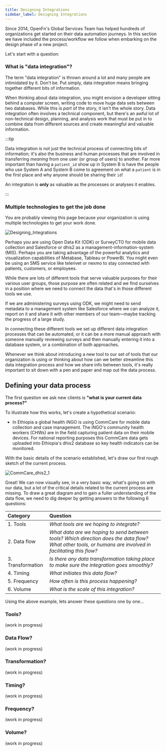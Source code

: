 ```yaml
---
title: Designing Integrations
sidebar_label: Designing Integrations
---
```


Since 2014, OpenFn's Global Services Team has helped hundreds of organizations
get started on their data automation journeys. In this section we have included
the process/workflow we follow when embarking on the design phase of a new
project.

Let's start with a question:

### What is "data integration"?

The term "data integration" is thrown around a lot and many people are
intimidated by it. Don't be. Put simply, data integration means bringing
together different bits of information.

When thinking about data integration, you might envision a developer sitting
behind a computer screen, writing code to move huge data sets between two
databases. While this is _part_ of the story, it isn't the whole story. Data
integration often involves a technical component, but there's an awful lot of
non-technical design, planning, and analysis work that must be put in to combine
data from different sources and create meaningful and valuable information.

:::tip

Data integration is not just the technical process of connecting bits of
information; it's also the business and human processes that are involved in
transferring _meaning_ from one user (or group of users) to another. Far more
important than having a `patient_id` show up in System B is have the people who
use System A and System B come to agreement on what a `patient` is in the first
place and why anyone should be sharing their `id`!

An integration is **only** as valuable as the processes or analyses it enables.

:::

### Multiple technologies to get the job done

You are probably viewing this page because your organization is using multiple
technologies to get your work done.

![Designing_Integrations](/img/designing_integration1.png)

<!-- source for diagram: https://docs.google.com/presentation/d/1mVwxE7-0-B5NzTII3nCFaTw2DimGDcFlUQhIbwDE2TU/edit?usp=sharing -->

Perhaps you are using Open Data Kit (ODK) or SurveyCTO for mobile data
collection and Salesforce or dhis2 as a management-information-system (MIS).
Perhaps you are taking advantage of the powerful analytics and visualization
capabilities of Metabase, Tableau or PowerBI. You might even be using an SMS
service like telerivet or nexmo to stay connected with patients, customers, or
employees.

While there are lots of different tools that serve valuable purposes for their
various user groups, those purpose are often related and we find ourselves in a
position where we need to connect the data that's in those different tools we
use.

If we are administering surveys using ODK, we might need to send metadata to a
management system like Salesforce where we can analyze it, report on it and
share it with other members of our team—maybe tracking the progress of a large
study.

In connecting these different tools we set up different data integration
processes that can be automated, or it can be a more manual approach with
someone manually reviewing surveys and then manually entering it into a database
system, or a combination of both approaches.

Whenever we think about introducing a new tool to our set of tools that our
organization is using or thinking about how can we better streamline this data
integration process and how we share info between tools, it's really important
to sit down with a pen and paper and map out the data process.

## Defining your data process

The first question we ask new clients is **"what is your current data
process?"**

To illustrate how this works, let's create a hypothetical scenario:

- In Ethiopia a global health iNGO is using CommCare for mobile data collection
  and case management. The iNGO's community health workers (CHWs) are in the
  field capturing patient data on their mobile devices. For national reporting
  purposes this CommCare data gets uploaded into Ethiopia's dhis2 database so
  key health indicators can be monitored.

With the basic details of the scenario established, let's draw our first rough
sketch of the current process.

![CommCare_dhis2_1](/img/designing_integration2.png)

<!-- source for diagram: https://docs.google.com/presentation/d/1mVwxE7-0-B5NzTII3nCFaTw2DimGDcFlUQhIbwDE2TU/edit?usp=sharing -->

Great! We can now visually see, in a very basic way, what's going on with our
data, but a lot of the critical details related to the current process are
missing. To draw a great diagram and to gain a fuller understanding of the data
flow, we need to dig deeper by getting answers to the following 6 questions:

| Category          | Question                                                                                                                                                 |
| :---------------- | :------------------------------------------------------------------------------------------------------------------------------------------------------- |
| 1. Tools          | _What tools are we hoping to integrate?_                                                                                                                 |
| 2. Data flow      | _What data are we hoping to send between tools? Which direction does the data flow? What other tools, or humans are involved in facilitating this flow?_ |
| 3. Transformation | _Is there any data transformation taking place to make sure the integration goes smoothly?_                                                              |
| 4. Timing         | _What initiates this data flow?_                                                                                                                         |
| 5. Frequency      | _How often is this process happening?_                                                                                                                   |
| 6. Volume         | _What is the scale of this integration?_                                                                                                                 |

Using the above example, lets answer these questions one by one...

### Tools?

(work in progress)

<!-- This data flow involves CommCare and dhis2.  -->

### Data Flow?

(work in progress)

<!-- The data is flowing from CommCare -> Microsoft Excel -> dhis2. -->

### Transformation?

(work in progress)

<!-- It turns out that date formats in CommCare are mm/dd/yyyy, but the required date format for dhis2 in dd/mm/yyyy, so this integration will require dates to be reformatted before the data gets transmitted to dhis2. -->

### Timing?

(work in progress)

<!-- For this section we figure out what triggers this data flow? Is a real time integration required whenever a new CommCare form is submitted, or , or can we batch  -->

<!-- In this example the Ethiopian Ministry of Health refreshes the key indicator dashboards on a monthly basis, so the data flow can be batched and only needs to happen 1x per month.  -->

### Frequency?

(work in progress)

### Volume?

(work in progress)

<!-- Now that we have mapped out the data process comprehensively, we can easily analyze the process to figure out ways to streamline things, or even introduce some tools to
**automate** this integration. Did someone say the word **automate**? (Enter OpenFn from stage left) -->

<!-- diagram of commcare to dhis2 with openfn in middle -->
<!-- show the diagram of the multiple technologies with openfn in the middle -->
